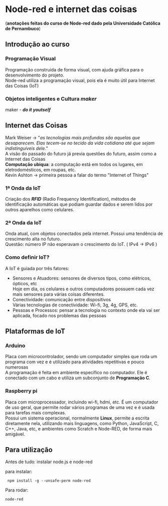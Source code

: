 # Node-red e internet das coisas

(**anotações feitas do curso de Node-red dado pela Universidade Católica de Pernambuco**)

## Introdução ao curso

### Programação Visual

Programação construida de forma visual, com ajuda gráfica para o desenvolvimento do projeto.  
Node-red utiliza a programação visual, pois ela é muito útil para Internet das Coisas (IoT)

### Objetos inteligentes e Cultura *maker*

maker - ***do it youtself***

## Internet das Coisas

Mark Weiser -> "*as tecnologias mais profundas são aquelas que desaparecem. Elas tecem-se no tecido da vida cotidiana até que sejam indistinguíveis dele.*"  
A visão do passado do futuro já previa questões do futuro, assim como a Internet das Coisas  
**Computação ubiqua**: a computação está em todos os lugares, em eletrodomésticos, em roupas, etc.  
Kevin Ashton -> primeira pessoa a falar do termo "Internet of Things"  

### 1ª Onda da IoT

Criação dos ***RFID*** (Radio Frequency Identification), métodos de identificação automáticas que podiam guardar dados e serem lidos por outros aparelhos como celulares.

### 2ª Onda da IoT

Onda atual, com objetos conectados pela internet. Possui uma tendência de crescimento alta no futuro.  
Questão: número IP não esperavam o crescimento do IoT. ( IPv4 -> IPv6 )

### Como definir IoT?

A IoT é guiada por três fatores:

* Sensores e Atuadores: sensores de diversos tipos, como elétricos, ópticos, etc  
Hoje em dia, os celulares e outros computadores possuem cada vez mais sensores para várias coisas diferentes.  
* Conectividade: comunicação entre dispositivos  
Várias tecnologias de conectividade: Wi-fi, 3g, 4g, GPS, etc.  
* Pessoas e Processos: pensar a tecnologia no contexto onde ela vai ser aplicada, focado nos problemas das pessoas

## Plataformas de IoT

### Arduino

Placa com microcontrolador, sendo um computador simples que roda um programa com vez e é utilizado para atividades repetitivas e pouco numerosas  
A programação é feita em ambiente específico no computador. Ele é conectado com um cabo e utiliza um subconjunto de **Programação C**.

### Raspberry pi

Placa com microprocessador, incluindo wi-fi, hdmi, etc. É um computador de uso geral, que permite rodar vários programas de uma vez e é usada para tarefas mais complexas.  
Possui um sistema operacional, normalmente **Linux**, permite a escrita diretamente nela, utilizando mais linguagens, como Python, JavaScript, C, C++, Java, etc, e ambientes como Scratch e Node-RED, de forma mais amigável.

## Para utilização

Antes de tudo: instalar node.js e node-red

para instalar:

```console
 npm install -g --unsafe-perm node-red
```

Para rodar:

```console
node-red
```
